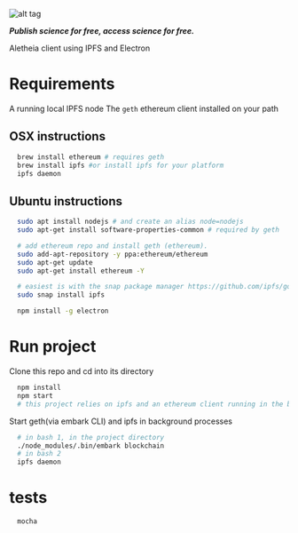 ![alt tag](https://cloud.githubusercontent.com/assets/24201238/24583976/ced4c43e-179f-11e7-9c40-c0988c346f55.png)

_**Publish science for free, access science for free.**_

Aletheia client using IPFS and Electron

# Requirements

A running local IPFS node
The `geth` ethereum client installed on your path

## OSX instructions
```bash
  brew install ethereum # requires geth
  brew install ipfs #or install ipfs for your platform
  ipfs daemon
```

## Ubuntu instructions
```bash
  sudo apt install nodejs # and create an alias node=nodejs
  sudo apt-get install software-properties-common # required by geth

  # add ethereum repo and install geth (ethereum).
  sudo add-apt-repository -y ppa:ethereum/ethereum
  sudo apt-get update
  sudo apt-get install ethereum -Y

  # easiest is with the snap package manager https://github.com/ipfs/go-ipfs#build-from-source
  sudo snap install ipfs

  npm install -g electron
```

# Run project

Clone this repo and cd into its directory
```bash
  npm install
  npm start
  # this project relies on ipfs and an ethereum client running in the background.
```

Start geth(via embark CLI) and ipfs in background processes
```bash
  # in bash 1, in the project directory
  ./node_modules/.bin/embark blockchain
  # in bash 2
  ipfs daemon
```

# tests
```bash
  mocha
```
